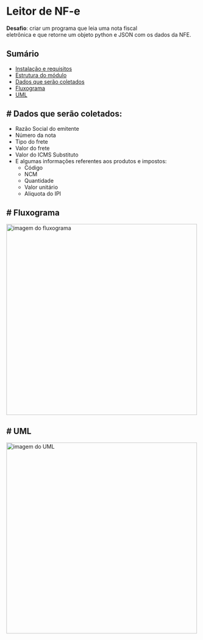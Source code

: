 <h1>Leitor de NF-e</h1>
<span>
  <b>Desafio</b>: criar um programa que leia uma nota fiscal<br>eletrônica e que retorne um objeto python e JSON com os dados da NFE.
</span>
<br>
<section id='sumario'>
  <h2>Sumário</h2>
  <ul>
    <li>
      <a href="#instalacao-e-requisitos">Instalação e requisitos</a>
    </li>
    <li>
      <a href="#estrutura-do-modulo">Estrutura do módulo</a>
    </li>
    <li>
      <a href="#dados-coletados">Dados que serão coletados</a>
    </li>
    <li>
      <a href="#fluxograma">Fluxograma</a>
    </li>
    <li>
      <a href="#uml">UML</a>
    </li>
  </ul>
</section>

<section id="dados-coletados">
  <h2># Dados que serão coletados:</h2>
  <ul>
    <li>Razão Social do emitente</li>
    <li>Número da nota</li>
    <li>Tipo do frete</li>
    <li>Valor do frete</li>
    <li>Valor do ICMS Substituto</li>
    <li>E algumas informações referentes aos produtos e impostos:
      <ul>
        <li>Código</li>
        <li>NCM</li>
        <li>Quantidade</li>
        <li>Valor unitário</li>
        <li>Aliquota do IPI</li>
      </ul>
    </li>    
  </ul>
</section>

<section id="fluxograma">
  <h2># Fluxograma</h2>
  <img alt="imagem do fluxograma" src="https://user-images.githubusercontent.com/59299412/137747045-e0b0dafe-7074-445a-9eba-2bb1bf70f0d3.jpeg" width="500px">
</section>

<section id="uml">
  <h2># UML</h2>
  <img alt="imagem do UML" width="500px" src="https://user-images.githubusercontent.com/59299412/137872412-851188da-a98a-4d20-94f1-566823173975.png">
</section>

